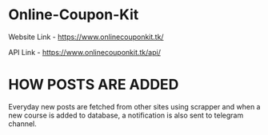 ﻿# Online-Coupon-Kit
Website Link - https://www.onlinecouponkit.tk/

API Link - https://www.onlinecouponkit.tk/api/

# HOW POSTS ARE ADDED

Everyday new posts are fetched from other sites using scrapper and when a new course is added to database, a notification is also sent to telegram channel.
